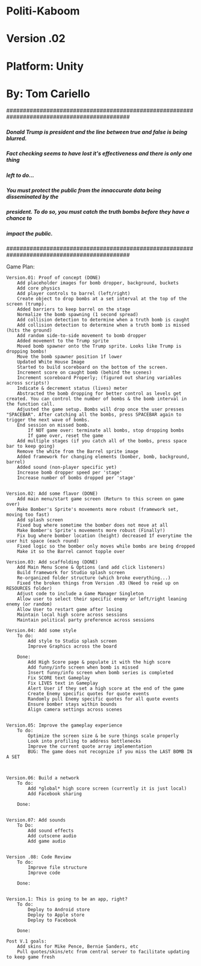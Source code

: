 # Politi-Kaboom
# Version .02
# Platform: Unity
# By: Tom Cariello

#############################################################################################
#####																					#####
##### Donald Trump is president and the line between true and false is being blurred. 	#####
##### Fact checking seems to have lost it's effectiveness and there is only one thing 	#####
##### left to do...																		#####
#####																					#####
##### You must protect the public from the innaccurate data being disseminated by the 	#####
##### president. To do so, you must catch the truth bombs before they have a chance to 	#####
##### impact the public.																#####
#####																					#####
#############################################################################################

Game Plan:

	Version.01: Proof of concept (DONE)
		Add placeholder images for bomb dropper, background, buckets
		Add core physics
		Add player controls to barrel (left/right)
		Create object to drop bombs at a set interval at the top of the screen (trump).
		Added barriers to keep barrel on the stage
		Normalize the bomb spawning (1 second spread)
		Add collision detection to determine when a truth bomb is caught
		Add collision detection to determine when a truth bomb is missed (hits the ground)
		Add random side-to-side movement to bomb dropper
		Added movement to the Trump sprite
		Moved bomb spawner onto the Trump sprite. Looks like Trump is dropping bombs!
		Move the bomb spawner position 1f lower
		Updated White House Image
		Started to build scoreboard on the bottom of the screen.
		Increment score on caught bomb (behind the scenes)
		Increment scoreboard Properly; (figured out sharing variables across scripts!)
		Indicate & decrement status (lives) meter
		Abstracted the bomb dropping for better control as levels get created. You can control the number of bombs & the bomb interval in the function call.
		Adjusted the game setup. Bombs will drop once the user presses "SPACEBAR". After catching all the bombs, press SPACEBAR again to trigger the next wave of bombs.
		End session on missed bomb. 
			If NOT game over: terminate all bombs, stop dropping bombs
			If game over, reset the game
		Add multiple stages (if you catch all of the bombs, press space bar to keep going)
		Remove the white from the Barrel sprite image
		Added framework for changing elements (bomber, bomb, background, barrel)
		Added sound (non-player specific yet)
		Increase bomb dropper speed per 'stage'
		Increase number of bombs dropped per 'stage'
			

	Version.02: Add some flavor (DONE)
		Add main menu/start game screen (Return to this screen on game over)
		Make Bomber's Sprite's movements more robust (framework set, moving too fast)
		Add splash screen
		Fixed bug where sometime the bomber does not move at all
		Make Bomber's Sprite's movements more robust (Finally!)
		Fix bug where bomber location (height) decreased 1f everytime the user hit space (each round)
		Fixed logic so the bomber only moves while bombs are being dropped
		Make it so the Barrel cannot topple over

	Version.03: Add scaffolding (DONE)
		Add Main Menu Scene & Options (and add click listeners)
		Build framework for Studio splash screen
		Re-organized folder structure (which broke everything...)
		Fixed the broken things from Version .03 (Need to read up on RESOURCES folder)
		Adjust code to include a Game Manager Singleton
		Allow user to select their specific enemy or left/right leaning enemy (or random)
		Allow User to restart game after losing
		Maintain local high score across sessions
		Maintain political party preference across sessions

	Version.04: Add some style
		To do:
			Add style to Studio splash screen
			Improve Graphics across the board

		Done: 
			Add High Score page & populate it with the high score
			Add funny/info screen when bomb is missed
			Insert funny/info screen when bomb series is completed
			Fix SCORE text Gameplay
			Fix LIVES text in Gameplay
			Alert User if they set a high score at the end of the game
			Create Enemy specific quotes for quote events
			Randomly pull Enemy specific quotes for all quote events
			Ensure bomber stays within bounds
			Align camera settings across scenes


	Version.05: Improve the gameplay experience 
		To do:
			Optimize the screen size & be sure things scale properly
			Look into profiling to address bottlenecks
			Improve the current quote array implementation
			BUG: The game does not recognize if you miss the LAST BOMB IN A SET



	Version.06: Build a network
		To do:
			Add *global* high score screen (currently it is just local)
			Add Facebook sharing

		Done: 


	Version.07: Add sounds
		To Do:
			Add sound effects
			Add cutscene audio
			Add game audio
			

	Version .08: Code Review
		To do:
			Improve file structure
			Improve code

		Done: 


	Version.1: This is going to be an app, right?
		To do:
			Deploy to Android store
			Deploy to Apple store
			Deploy to Facebook

		Done: 

	Post V.1 goals:
		Add skins for Mike Pence, Bernie Sanders, etc
		Pull quotes/skins/etc from central server to facilitate updating to keep game fresh